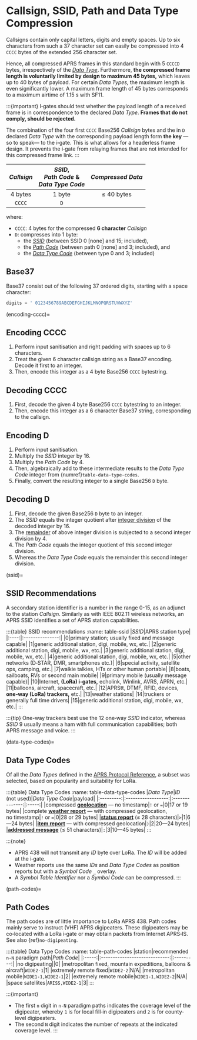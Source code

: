 # Callsign, SSID, Path and Data Type Compression
Callsigns contain only capital letters, digits and empty spaces.
Up to six characters from such a 37 character set can easily be compressed into 4 `CCCC` bytes of the extended 256 character set.

Hence, all compressed APRS frames in this standard begin with 5 `CCCCD` bytes, irrespectively of the [_Data Type_](#data-type-codes).
Furthermore, **the compressed frame length is voluntarily limited by design to maximum 45&nbsp;bytes,** which leaves up to 40&nbsp;bytes of payload.
For certain _Data Types,_ the maximum length is even significantly lower.
A maximum frame length of 45&nbsp;bytes corresponds to a maximum airtime of 1.15&nbsp;s with SF11.

:::{important}
I‑gates should test whether the payload length of a received frame is in correspondence to the declared _Data Type_.
**Frames that do not comply, should be rejected.**

The combination of the four first `CCCC` Base256 _Callsign_ bytes and the in `D` declared _Data Type_ with the corresponding payload length form **the key** —so to speak— to the i‑gate.
This is what allows for a headerless frame design.
It prevents the i‑gate from relaying frames that are not intended for this compressed frame link.
:::

|_Callsign_|_SSID_,<br/>_Path Code_&nbsp;&<br/>_Data Type Code_|_Compressed Data_|
|:--------:|:-------------------------------------------------:|:---------------:|
|4 bytes|1 byte|≤&nbsp;40&nbsp;bytes|
|`CCCC`|`D`||

where:

- `CCCC`: 4 bytes for the compressed **6 character** _Callsign_
- `D`: compresses into 1 byte:
  + the [_SSID_](#ssid) (between SSID 0 [none] and 15; included),
  + the [_Path Code_](#path-codes) (between path 0 [none] and 3; included), and
  + the [_Data Type Code_](#data-type-codes) (between type 0 and 3; included)

## Base37
Base37 consist out of the following 37 ordered digits, starting with a space character:

```python
digits = ' 0123456789ABCDEFGHIJKLMNOPQRSTUVWXYZ'
```

(encoding-cccc)=
## Encoding CCCC
1. Perform input sanitisation and right padding with spaces up to 6 characters.
2. Treat the given 6&nbsp;character callsign string as a Base37 encoding. Decode it first to an integer.
3. Then, encode this integer as a 4&nbsp;byte Base256 `CCCC` bytestring.

## Decoding CCCC
1. First, decode the given 4&nbsp;byte Base256 `CCCC` bytestring to an integer.
2. Then, encode this integer as a 6&nbsp;character Base37 string, corresponding to the callsign.

## Encoding D
1. Perform input sanitisation.
2. Multiply the _SSID_ integer by&nbsp;16.
3. Multiply the _Path Code_  by&nbsp;4.
4. Then, algebraically add to these intermediate results to the _Data Type Code_ integer from {numref}`table-data-type-codes`.
5. Finally, convert the resulting integer to a single Base256 `D` byte.

## Decoding D
1. First, decode the given Base256 `D` byte to an integer.
2. The _SSID_ equals the integer quotient after [integer division](https://en.wikipedia.org/wiki/Division_(mathematics)#Of_integers) of the decoded integer by&nbsp;16.
3. The [remainder](https://en.wikipedia.org/wiki/Remainder) of above integer division is subjected to a second integer division by&nbsp;4.
4. The _Path Code_ equals the integer quotient of this second integer division.
5. Whereas the _Data Type Code_ equals the remainder this second integer division.

(ssid)=
## SSID Recommendations
A secondary station identifier is a number in the range 0-15, as an adjunct to the station _Callsign_.
Similarly as with IEEE 802.11 wireless networks, an APRS SSID identifies a set of APRS station capabilities.

:::{table} SSID recommendations
:name: table-ssid
|_SSID_|APRS station type|
|:----:|:---------------:|
|0|primary station; usually fixed and message capable|
|1|generic additional station, digi, mobile, wx, etc.|
|2|generic additional station, digi, mobile, wx, etc.|
|3|generic additional station, digi, mobile, wx, etc.|
|4|generic additional station, digi, mobile, wx, etc.|
|5|other networks (D‑STAR, DMR, smartphones etc.)|
|6|special activity, satellite ops, camping, etc.|
|7|walkie talkies, HTs or other human portable|
|8|boats, sailboats, RVs or second main mobile|
|9|primary mobile (usually message capable)|
|10|Internet, **(LoRa) i‑gates,** echolink, Winlink, AVRS, APRN, etc.|
|11|balloons, aircraft, spacecraft, etc.|
|12|APRStt, DTMF, RFID, devices, **one‑way (LoRa) trackers,** etc.|
|13|weather stations|
|14|truckers or generally full time drivers|
|15|generic additional station, digi, mobile, wx, etc.|
:::

:::{tip}
One-way trackers best use the 12 one‑way _SSID_ indicator,
whereas _SSID_ 9 usually means a ham with full communication capabilities; both APRS message and voice.
:::

(data-type-codes)=
## Data Type Codes
Of all the _Data Types_ defined in the [APRS Protocol Reference](https://hamwaves.com/prs/doc/2000.aprs.1.01.pdf), a subset was selected, based on popularity and suitability for LoRa.

:::{table} Data Type Codes
:name: table-data-type-codes
|_Data Type_|_ID_ (not&nbsp;used)|_Data Type Code_|payload|
|:---------:|:------------------:|:--------------:|:-----:|
|compressed [**geolocation**](#geolocation) — no&nbsp;timestamp|`!`&nbsp;or&nbsp;`=`|0|17 or 19 bytes|
|complete [**weather report**](#weather_report) — with compressed geolocation, no&nbsp;timestamp|`!`&nbsp;or&nbsp;`=`|0|28 or 29 bytes|
|[**status report**](#status_report) (≤&nbsp;28&nbsp;characters)|`>`|1|6—24 bytes|
|[**item report**](#item_report) — with compressed geolocation|`)`|2|20—24 bytes|
|[**addressed message**](#addressed_message) (≤&nbsp;51&nbsp;characters)|`:`|3|10—45 bytes|
:::

:::{note}
- APRS 438 will not transmit any _ID_ byte over LoRa. The _ID_ will be added at the i‑gate.
- Weather reports use the same _IDs_ and _Data Type Codes_ as position reports but with a _Symbol Code_ `_` overlay.
- A _Symbol Table Identifier_ nor a _Symbol Code_ can be compressed.
:::

(path-codes)=
## Path Codes
The path codes are of little importance to LoRa APRS&nbsp;438.
Path codes mainly serve to instruct (VHF) APRS digipeaters.
These digipeaters may be co‑located with a LoRa i‑gate or may obtain packets from Internet APRS‑IS.
See also {ref}`no-digipeating`.

:::{table} Data Type Codes
:name: table-path-codes
|station|recommended `n-N` paradigm path|_Path Code_|
|:-----:|:-----------------------------:|:---------:|
|no digipeating||0|
|metropolitan fixed, mountain expeditions, balloons&nbsp;& aircraft|`WIDE2-1`|1|
|extremely remote fixed|`WIDE2-2`|N/A|
|metropolitan mobile|`WIDE1-1,WIDE2-1`|2|
|extremely remote mobile|`WIDE1-1,WIDE2-2`|N/A|
|space satellites|`ARISS,WIDE2-1`|3|
:::

:::{important}
- The first `n` digit in `n-N` paradigm paths indicates the coverage level of the digipeater, whereby `1` is for local fill‑in digipeaters and `2` is for county-level digipeaters.
- The second `N` digit indicates the number of repeats at the indicated coverage level.
:::
